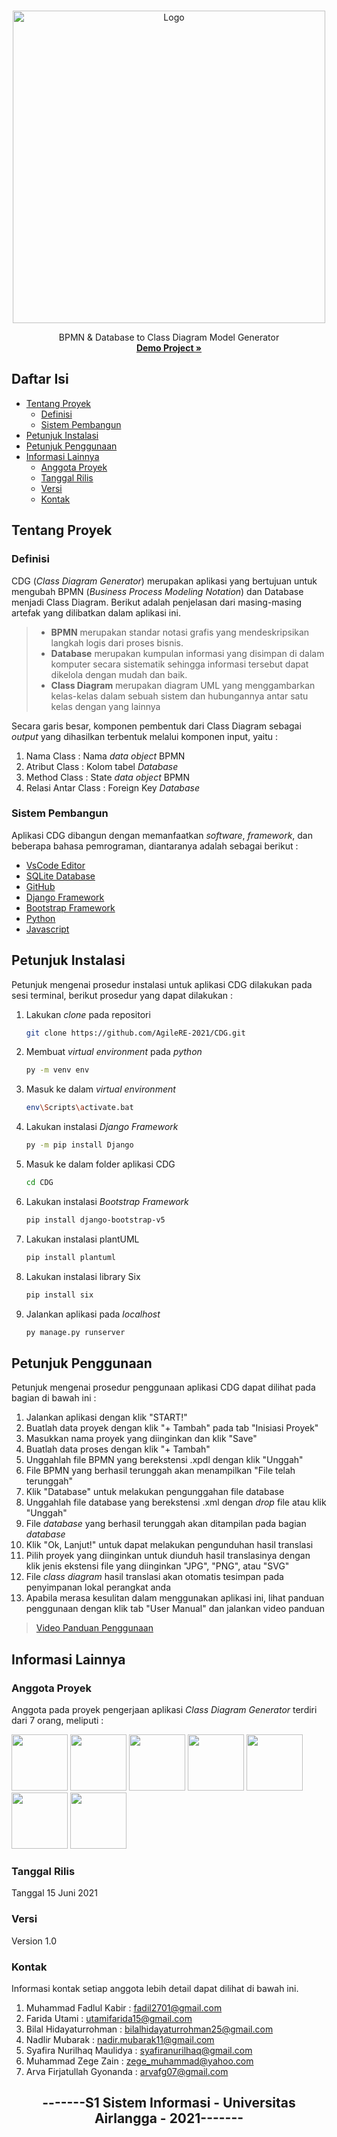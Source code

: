 <!-- PROJECT LOGO -->
<br />
<p align="center">
  <a href="https://github.com/AgileRE-2021/CDG">
    <img src="https://user-images.githubusercontent.com/67138576/121291339-52c26d00-c912-11eb-9cff-a7ebc79ab5e0.png" alt="Logo" width="500" height="500">
  </a>

  
  <p align="center">
    BPMN & Database to Class Diagram Model Generator
    <br />
    <a href=https://youtu.be/gOxOLRDUUz4><strong>Demo Project »</strong></a>
    <br />
</p>

## Daftar Isi
* [Tentang Proyek](#tentang-proyek)
  * [Definisi](#definisi)
  * [Sistem Pembangun](#sistem-pembangun)
* [Petunjuk Instalasi](#petunjuk-instalasi)
* [Petunjuk Penggunaan](#petunjuk-penggunaan)
* [Informasi Lainnya](informasi-lainnya)
  * [Anggota Proyek](#anggota-proyek)
  * [Tanggal Rilis](#tanggal-rilis)
  * [Versi](#versi)
  * [Kontak](#kontak)



<!-- TENTANG PROYEK -->
## Tentang Proyek
### Definisi
CDG (*Class Diagram Generator*) merupakan aplikasi yang bertujuan untuk mengubah BPMN (*Business Process Modeling Notation*) dan Database menjadi Class Diagram. Berikut adalah penjelasan dari masing-masing artefak yang dilibatkan dalam aplikasi ini. 
>- **BPMN** merupakan standar notasi grafis yang mendeskripsikan langkah logis dari proses bisnis.
>- **Database** merupakan kumpulan informasi yang disimpan di dalam komputer secara sistematik sehingga informasi tersebut dapat dikelola dengan mudah dan baik.
>- **Class Diagram** merupakan  diagram UML yang menggambarkan kelas-kelas dalam sebuah sistem dan hubungannya antar satu kelas dengan yang lainnya

Secara garis besar, komponen pembentuk dari Class Diagram sebagai *output* yang dihasilkan terbentuk melalui komponen input, yaitu :
1. Nama Class : Nama *data object* BPMN
2. Atribut Class : Kolom tabel *Database*
3. Method Class : State *data object* BPMN
4. Relasi Antar Class : Foreign Key *Database*
### Sistem Pembangun
Aplikasi CDG dibangun dengan memanfaatkan *software*, *framework*, dan beberapa bahasa pemrograman, diantaranya adalah sebagai berikut :
- [VsCode Editor](https://code.visualstudio.com/)
- [SQLite Database](https://www.sqlite.org/index.html)
- [GitHub](https://github.com/)
- [Django Framework](https://www.djangoproject.com/) 
- [Bootstrap Framework](https://getbootstrap.com/)
- [Python](https://www.python.org/)
- [Javascript](javascript.com)

## Petunjuk Instalasi 
Petunjuk mengenai prosedur instalasi untuk aplikasi CDG dilakukan pada sesi terminal, berikut prosedur yang dapat dilakukan :
1. Lakukan *clone* pada repositori
   ```sh
   git clone https://github.com/AgileRE-2021/CDG.git
   ```
2. Membuat *virtual environment* pada *python*
   ```sh
   py -m venv env
   ```
3. Masuk ke dalam *virtual environment* 
   ```sh
   env\Scripts\activate.bat
   ```
4. Lakukan instalasi *Django Framework*
   ```sh
   py -m pip install Django
   ```
5. Masuk ke dalam folder aplikasi CDG
   ```sh
   cd CDG
   ```
6. Lakukan instalasi *Bootstrap Framework* 
   ```sh
   pip install django-bootstrap-v5
   ```
7. Lakukan instalasi plantUML
   ```sh
   pip install plantuml
   ```
8. Lakukan instalasi library Six
   ```sh
   pip install six
   ```
9. Jalankan aplikasi pada *localhost*
   ```sh
   py manage.py runserver
   ```
## Petunjuk Penggunaan
Petunjuk mengenai prosedur penggunaan aplikasi CDG dapat dilihat pada bagian di bawah ini :
1. Jalankan aplikasi dengan klik "START!"
2. Buatlah data proyek dengan klik "+ Tambah" pada tab "Inisiasi Proyek"
3. Masukkan nama proyek yang diinginkan dan klik "Save"
4. Buatlah data proses dengan klik "+ Tambah" 
5. Unggahlah file BPMN yang berekstensi .xpdl dengan klik "Unggah"
6. File BPMN yang berhasil terunggah akan menampilkan "File telah terunggah"
7. Klik "Database" untuk melakukan pengunggahan file database
8. Unggahlah file database yang berekstensi .xml dengan *drop* file atau klik "Unggah"
9. File *database* yang berhasil terunggah akan ditampilan pada bagian *database*
10. Klik "Ok, Lanjut!" untuk dapat melakukan pengunduhan hasil translasi 
11. Pilih proyek yang diinginkan untuk diunduh hasil translasinya dengan klik jenis ekstensi file yang diinginkan "JPG", "PNG", atau "SVG"
12. File *class diagram* hasil translasi akan otomatis tesimpan pada penyimpanan lokal perangkat anda
13. Apabila merasa kesulitan dalam menggunakan aplikasi ini, lihat panduan penggunaan dengan klik tab "User Manual" dan jalankan video panduan

> [Video Panduan Penggunaan](https://youtu.be/gOxOLRDUUz4)

## Informasi Lainnya
### Anggota Proyek
Anggota pada proyek pengerjaan aplikasi *Class Diagram Generator* terdiri dari 7 orang, meliputi :

<a href="https://www.linkedin.com/in/muhammad-fadlul-kabir-b050a61b7" target="_blank"><img src="https://user-images.githubusercontent.com/67138576/121288576-c9a93700-c90d-11eb-9fee-77a74b65b65f.png" width="90" height="90"></a>
<a href="https://www.linkedin.com/in/farida-utami-23338117a/" target="_blank"><img src="https://user-images.githubusercontent.com/67138576/121289485-3244e380-c90f-11eb-9e11-4b13bb04df89.png" width="90" height="90"></a>
<a href="https://www.linkedin.com/in/bilal-hidayaturrohman-95a058214/" target="_blank"><img src="https://user-images.githubusercontent.com/67138576/121288571-c910a080-c90d-11eb-98db-b0ce464a303b.png" width="90" height="90"></a>
<a href="https://www.linkedin.com/in/nadirelc/" target="_blank"><img src="https://user-images.githubusercontent.com/67138576/121289494-34a73d80-c90f-11eb-8811-7904e7b88606.png" width="90" height="90"></a>
<a href="https://www.linkedin.com/in/syafira-nurilhaq-940621214/" target="_blank"><img src="https://user-images.githubusercontent.com/67138576/121288587-cd3cbe00-c90d-11eb-9162-53d8efae4ce9.png" width="90" height="90"></a>
<a href="https://www.linkedin.com/in/muhammadzegezain/" target="_blank"><img src="https://user-images.githubusercontent.com/67138576/121288589-ce6deb00-c90d-11eb-99f4-339fc5f713e0.png" width="90" height="90"></a>
<a href="http://www.linkedin.com/in/arva-firjatullah/" target="_blank"><img src="https://user-images.githubusercontent.com/67138576/121289472-2fe28980-c90f-11eb-8ae1-5441398114ff.png" width="90" height="90"></a>

### Tanggal Rilis 
Tanggal 15 Juni 2021
### Versi 
Version 1.0 
### Kontak 
Informasi kontak setiap anggota lebih detail dapat dilihat di bawah ini. 
1.  Muhammad Fadlul Kabir : fadil2701@gmail.com
2.  Farida Utami : utamifarida15@gmail.com
3.  Bilal Hidayaturrohman : bilalhidayaturrohman25@gmail.com
4.  Nadlir Mubarak : nadir.mubarak11@gmail.com
5.  Syafira Nurilhaq Maulidya : syafiranurilhaq@gmail.com
6.  Muhammad Zege Zain : zege_muhammad@yahoo.com
7. Arva Firjatullah Gyonanda : arvafg07@gmail.com

<h2 align="center"> -------S1 Sistem Informasi - Universitas Airlangga - 2021------- </h2>
<br/>
